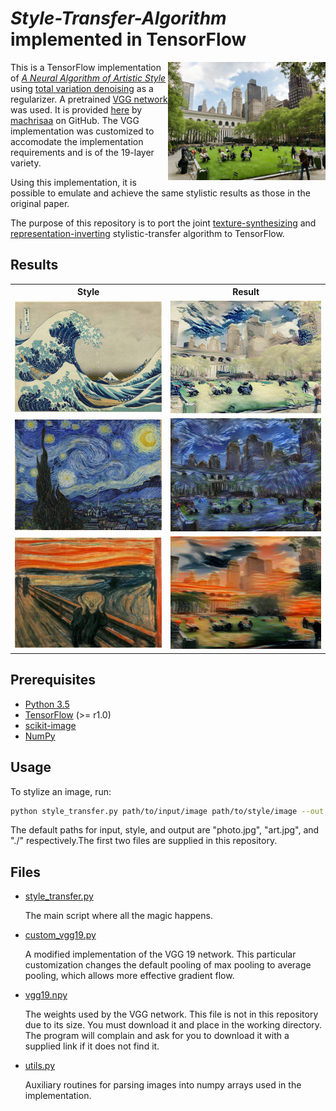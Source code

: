 # *Style-Transfer-Algorithm* implemented in TensorFlow

<img src="./lib/images/content/nyc.jpg" width="50%"  align="right">

This is a TensorFlow implementation of [*A Neural Algorithm of Artistic Style*](https://arxiv.org/pdf/1508.06576v2.pdf) using [total variation denoising](http://eeweb.poly.edu/iselesni/lecture_notes/TVDmm/TVDmm.pdf) as a regularizer. A pretrained [VGG network](https://arxiv.org/pdf/1409.1556.pdf) was used. It is provided [here](https://github.com/machrisaa/tensorflow-vgg) by [machrisaa](https://github.com/machrisaa) on GitHub. The VGG implementation was customized to accomodate the implementation requirements and is of the 19-layer variety.

Using this implementation, it is possible to emulate and achieve the same stylistic results as those in the original paper.

The purpose of this repository is to port the joint [texture-synthesizing](https://arxiv.org/pdf/1505.07376v3.pdf) and [representation-inverting](https://arxiv.org/pdf/1412.0035v1.pdf) stylistic-transfer algorithm to TensorFlow.

## Results

<table style="width:100%">
  <tr>
    <th>Style</th> 
    <th>Result</th>
  </tr>
  <tr>
    <td><img src="./lib/images/style/great-wave-of-kanagawa.jpg" width="100%"></td>
    <td><img src="./lib/images/examples/example_great_wave_of_kanagawa.jpg" width=100%"></td> 
  </tr>
  <tr>
    <td><img src="./lib/images/style/starry-night.jpg" width="100%"></td>
    <td><img src="./lib/images/examples/example_starry-night.jpg" width="100%"></td> 
  </tr>
  <tr>
    <td><img src="./lib/images/style/scream.jpg" width="100%"></td>
    <td><img src="./lib/images/examples/example_scream.jpg" width="100%"></td> 
  </tr>
</table>

## Prerequisites

* [Python 3.5](https://www.python.org/downloads/release/python-350/)
* [TensorFlow](https://www.tensorflow.org/) (>= r1.0)
* [scikit-image](http://scikit-image.org/docs/dev/api/skimage.html)
* [NumPy](http://www.numpy.org/)

## Usage

To stylize an image, run:

```sh
python style_transfer.py path/to/input/image path/to/style/image --out path/to/output/image
```

The default paths for input, style, and output are "photo.jpg", "art.jpg", and "./" respectively.The first two files are supplied in this repository.

## Files

* [style_transfer.py](src/style_transfer.py)

    The main script where all the magic happens. 

* [custom_vgg19.py](src/custom_vgg19.py)
    
    A modified implementation of the VGG 19 network. This particular customization changes the default pooling of max pooling to average pooling, which allows more effective gradient flow.

* [vgg19.npy](https://www.dropbox.com/s/68opci8420g7bcl/vgg19.npy?dl=1)

    The weights used by the VGG network. This file is not in this repository due to its size. You must download it and place in the working directory. The program will complain and ask for you to download it with a supplied link if it does not find it.
    
* [utils.py](src/utils.py)

    Auxiliary routines for parsing images into numpy arrays used in the implementation.
